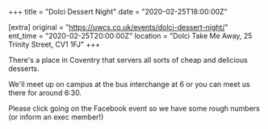 +++
title = "Dolci Dessert Night"
date = "2020-02-25T18:00:00Z"

[extra]
original = "https://uwcs.co.uk/events/dolci-dessert-night/"    
ent_time = "2020-02-25T20:00:00Z"
location = "Dolci Take Me Away, 25 Trinity Street, CV1 1FJ"
+++

There's a place in Coventry that servers all sorts of cheap and delicious desserts.

We'll meet up on campus at the bus interchange at 6 or you can meet us there for around 6:30.

Please click going on the Facebook event so we have some rough numbers (or inform an exec member\!)

